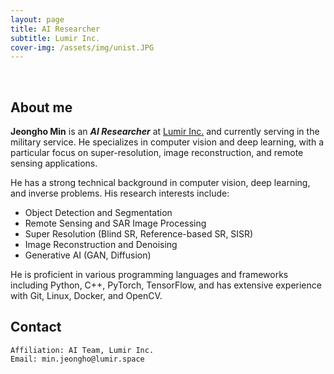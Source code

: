 ```yaml
---
layout: page
title: AI Researcher
subtitle: Lumir Inc.
cover-img: /assets/img/unist.JPG
---
```


<br/>

## About me

**Jeongho Min** is an **_AI Researcher_** at [Lumir Inc.](https://www.lumir.space/) and currently serving in the military service. He specializes in computer vision and deep learning, with a particular focus on super-resolution, image reconstruction, and remote sensing applications.

He has a strong technical background in computer vision, deep learning, and inverse problems. His research interests include:
- Object Detection and Segmentation
- Remote Sensing and SAR Image Processing
- Super Resolution (Blind SR, Reference-based SR, SISR)
- Image Reconstruction and Denoising
- Generative AI (GAN, Diffusion)


He is proficient in various programming languages and frameworks including Python, C++, PyTorch, TensorFlow, and has extensive experience with Git, Linux, Docker, and OpenCV.

## Contact

```
Affiliation: AI Team, Lumir Inc.
Email: min.jeongho@lumir.space
```

